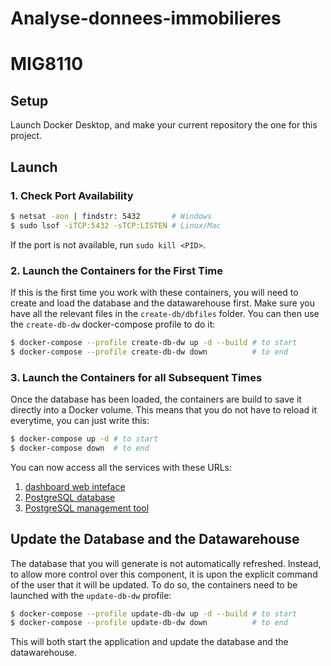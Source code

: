 # Analyse-donnees-immobilieres

# MIG8110

## Setup

Launch Docker Desktop, and make your current repository the one for
this project.

## Launch

### 1. Check Port Availability

```bash
$ netsat -aon | findstr: 5432       # Windows
$ sudo lsof -iTCP:5432 -sTCP:LISTEN # Linux/Mac
```

If the port is not available, run `sudo kill <PID>`.

### 2. Launch the Containers for the First Time

If this is the first time you work with these containers, you will
need to create and load the database and the datawarehouse first.
Make sure you have all the relevant files in the `create-db/dbfiles`
folder. You can then use the `create-db-dw` docker-compose profile to
do it:
```bash
$ docker-compose --profile create-db-dw up -d --build # to start
$ docker-compose --profile create-db-dw down          # to end
```

### 3. Launch the Containers for all Subsequent Times

Once the database has been loaded, the containers are build to save
it directly into a Docker volume. This means that you do not have to
reload it everytime, you can just write this:
```bash
$ docker-compose up -d # to start
$ docker-compose down  # to end
```

You can now access all the services with these URLs:
1. [dashboard web inteface](http://localhost:8501)
1. [PostgreSQL database](http://localhost:5050)
1. [PostgreSQL management tool](http://localhost:5050)

## Update the Database and the Datawarehouse

The database that you will generate is not automatically refreshed.
Instead, to allow more control over this component, it is upon the
explicit command of the user that it will be updated. To do so, the
containers need to be launched with the `update-db-dw` profile:
```bash
$ docker-compose --profile update-db-dw up -d --build # to start
$ docker-compose --profile update-db-dw down          # to end
```

This will both start the application and update the database and the
datawarehouse.
